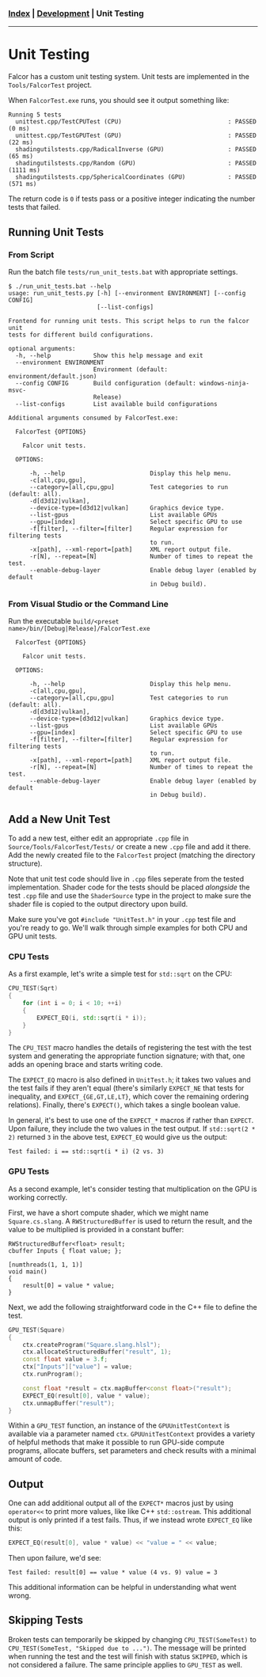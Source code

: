 ### [Index](../index.md) | [Development](./index.md) | Unit Testing

--------

# Unit Testing

Falcor has a custom unit testing system. Unit tests are implemented in the `Tools/FalcorTest` project.

When `FalcorTest.exe` runs, you should see it output something like:

```
Running 5 tests
  unittest.cpp/TestCPUTest (CPU)                              : PASSED (0 ms)
  unittest.cpp/TestGPUTest (GPU)                              : PASSED (22 ms)
  shadingutilstests.cpp/RadicalInverse (GPU)                  : PASSED (65 ms)
  shadingutilstests.cpp/Random (GPU)                          : PASSED (1111 ms)
  shadingutilstests.cpp/SphericalCoordinates (GPU)            : PASSED (571 ms)
```

The return code is `0` if tests pass or a positive integer indicating the number tests that failed.

## Running Unit Tests

### From Script

Run the batch file `tests/run_unit_tests.bat` with appropriate settings.

```
$ ./run_unit_tests.bat --help
usage: run_unit_tests.py [-h] [--environment ENVIRONMENT] [--config CONFIG]
                         [--list-configs]

Frontend for running unit tests. This script helps to run the falcor unit
tests for different build configurations.

optional arguments:
  -h, --help            Show this help message and exit
  --environment ENVIRONMENT
                        Environment (default: environment/default.json)
  --config CONFIG       Build configuration (default: windows-ninja-msvc-
                        Release)
  --list-configs        List available build configurations

Additional arguments consumed by FalcorTest.exe:

  FalcorTest {OPTIONS}

    Falcor unit tests.

  OPTIONS:

      -h, --help                        Display this help menu.
      -c[all,cpu,gpu],
      --category=[all,cpu,gpu]          Test categories to run (default: all).
      -d[d3d12|vulkan],
      --device-type=[d3d12|vulkan]      Graphics device type.
      --list-gpus                       List available GPUs
      --gpu=[index]                     Select specific GPU to use
      -f[filter], --filter=[filter]     Regular expression for filtering tests
                                        to run.
      -x[path], --xml-report=[path]     XML report output file.
      -r[N], --repeat=[N]               Number of times to repeat the test.
      --enable-debug-layer              Enable debug layer (enabled by default
                                        in Debug build).
```

### From Visual Studio or the Command Line

Run the executable `build/<preset name>/bin/[Debug|Release]/FalcorTest.exe`

```
  FalcorTest {OPTIONS}

    Falcor unit tests.

  OPTIONS:

      -h, --help                        Display this help menu.
      -c[all,cpu,gpu],
      --category=[all,cpu,gpu]          Test categories to run (default: all).
      -d[d3d12|vulkan],
      --device-type=[d3d12|vulkan]      Graphics device type.
      --list-gpus                       List available GPUs
      --gpu=[index]                     Select specific GPU to use
      -f[filter], --filter=[filter]     Regular expression for filtering tests
                                        to run.
      -x[path], --xml-report=[path]     XML report output file.
      -r[N], --repeat=[N]               Number of times to repeat the test.
      --enable-debug-layer              Enable debug layer (enabled by default
                                        in Debug build).
```

## Add a New Unit Test

To add a new test, either edit an appropriate `.cpp` file in `Source/Tools/FalcorTest/Tests/` or create a new `.cpp` file and add it there. Add the newly created file to the `FalcorTest` project (matching the directory structure).

Note that unit test code should live in `.cpp` files seperate from the tested implementation. Shader code for the tests should be placed *alongside* the test `.cpp` file and use the `ShaderSource` type in the project to make sure the shader file is copied to the output directory upon build.

Make sure you've got `#include "UnitTest.h"` in your `.cpp` test file and you're ready to go. We'll walk through simple examples for both CPU and GPU unit tests.

### CPU Tests

As a first example, let's write a simple test for `std::sqrt` on the CPU:

```c++
CPU_TEST(Sqrt)
{
    for (int i = 0; i < 10; ++i)
    {
        EXPECT_EQ(i, std::sqrt(i * i));
    }
}
```

The `CPU_TEST` macro handles the details of registering the test with the test system and generating the appropriate function signature; with that, one adds an opening brace and starts writing code.

The `EXPECT_EQ` macro is also defined in `UnitTest.h`; it takes two values and the test fails if they aren't equal (there's similarly `EXPECT_NE` that tests for inequality, and `EXPECT_{GE,GT,LE,LT}`, which cover the remaining ordering relations). Finally, there's `EXPECT()`, which takes a single boolean value.

In general, it's best to use one of the `EXPECT_*` macros if rather than `EXPECT`. Upon failure, they include the two values in the test output.  If `std::sqrt(2 * 2)` returned `3` in the above test, `EXPECT_EQ` would give us the output:

```
Test failed: i == std::sqrt(i * i) (2 vs. 3)
```

### GPU Tests

As a second example, let's consider testing that multiplication on the GPU is working correctly.

First, we have a short compute shader, which we might name `Square.cs.slang`. A `RWStructuredBuffer` is used to return the result, and the value to be multiplied is provided in a constant buffer:

```hlsl
RWStructuredBuffer<float> result;
cbuffer Inputs { float value; };

[numthreads(1, 1, 1)]
void main()
{
    result[0] = value * value;
}
```

Next, we add the following straightforward code in the C++ file to define the test.

```c++
GPU_TEST(Square)
{
    ctx.createProgram("Square.slang.hlsl");
    ctx.allocateStructuredBuffer("result", 1);
    const float value = 3.f;
    ctx["Inputs"]["value"] = value;
    ctx.runProgram();

    const float *result = ctx.mapBuffer<const float>("result");
    EXPECT_EQ(result[0], value * value);
    ctx.unmapBuffer("result");
}
```

Within a `GPU_TEST` function, an instance of the `GPUUnitTestContext` is available via a parameter named `ctx`. `GPUUnitTestContext` provides a variety of helpful methods that make it possible to run GPU-side compute programs, allocate buffers, set parameters and check results with a minimal amount of code.

## Output

One can add additional output all of the `EXPECT*` macros just by using `operator<<` to print more values, like like C++ `std::ostream`. This additional output is only printed if a test fails. Thus, if we instead wrote `EXPECT_EQ` like this:

```c++
EXPECT_EQ(result[0], value * value) << "value = " << value;
```

Then upon failure, we'd see:

```
Test failed: result[0] == value * value (4 vs. 9) value = 3
```

This additional information can be helpful in understanding what went wrong.

## Skipping Tests

Broken tests can temporarily be skipped by changing `CPU_TEST(SomeTest)` to `CPU_TEST(SomeTest, "Skipped due to ...")`. The message will be printed when running the test and the test will finish with status `SKIPPED`, which is not considered a failure. The same principle applies to `GPU_TEST` as well.
